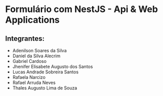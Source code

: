 # Formulário com NestJS - Api & Web Applications

## Integrantes:
- Adenilson Soares da Silva
- Daniel da Silva Alecrim
- Gabriel Cardoso
- Jhenifer Elisabete Augusto dos Santos
- Lucas Andrade Sobreira Santos
- Rafaela Narcizo
- Rafael Arruda Neves
- Thales Augusto Lima de Souza
